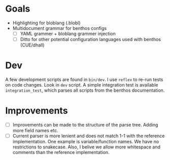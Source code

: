 # Goals

- Highlighting for bloblang (.blobl)
- Multidocument grammar for benthos configs
  - [ ] YAML grammer + bloblang grammer injection
  - [ ] Ditto for other potential configuration languages used with benthos (CUE/dhall)

# Dev

A few development scripts are found in `bin/dev`. I use `reflex` to re-run tests on code changes.
Look in `dev` script. A simple integration test is available `integration_test`, which parses
all scripts from the benthos documentation.

# Improvements

- [ ] Improvements can be made to the structure of the parse tree. Adding more field names etc.
- [ ] Current parser is more lenient and does not match 1-1 with the reference implementation. One example
      is variable/function names. We have no restrictions to snakecase. Also, I belive we allow more whitespace and comments
      than the reference implementation.
